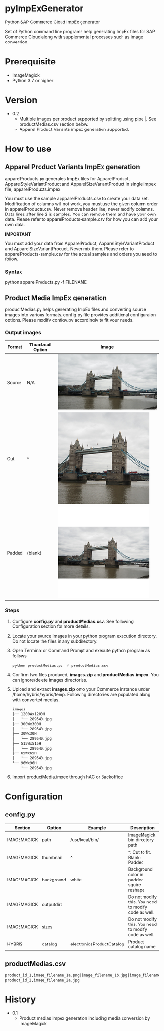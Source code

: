 # pyImpExGenerator
Python SAP Commerce Cloud ImpEx generator

Set of Python command line programs help generating ImpEx files for SAP Commerce Cloud along with supplemental processes such as image conversion.

# Prerequisite
* ImageMagick
* Python 3.7 or higher

# Version
* 0.2
  * Multiple images per product supported by splitting using pipe |. See productMedias.csv section below.
  * Apparel Product Variants impex generation supported.

# How to use
## Apparel Product Variants ImpEx generation
apparelProducts.py generates ImpEx files for ApparelProduct, ApparelStyleVariantProduct and ApparelSizeVariantProduct in single impex file, apparelProducts.impex.

You must use the sample appparelProducts.csv to create your data set. Modification of columns will not work, you must use the given column order in apparelProducts.csv. Never remove header line, never modify columns.
Data lines after line 2 is samples. You can remove them and have your own data. Please refer to apparelProducts-sample.csv for how you can add your own data.

**IMPORTANT**

You must add your data from ApparelProduct, ApparelStyleVariantProduct and ApparelSizeVariantProduct. Never mix them. Please refer to apparelProducts-sample.csv for the actual samples and orders you need to follow.

### Syntax

python apparelProducts.py -f FILENAME

## Product Media ImpEx generation

productMedias.py helps generating ImpEx files and converting source images into various formats. config.py file provides additional configuraion options. Please modify configy.py accordingly to fit your needs.

### Output images

| Format | Thumbnail Option | Image |
|--|--|--|
| Source | N/A | <kbd><img src='_assets/P8150790-original.jpg'/></kbd> |
| Cut | ^ | <kbd><img src='_assets/P8150790-cut.jpg'/></kbd> |
| Padded | (blank) |  <kbd><img src='_assets/P8150790-padded.jpg'/></kbd> |


### Steps

  1. Configure **config.py** and **productMedias.csv**. See following Configuration section for more details.
  2. Locate your source images in your python program execution directory. Do not locate the files in any subdirectory.
  3. Open Terminal or Command Prompt and execute python program as follows

     `python productMedias.py -f productMedias.csv`
  4. Confirm two files produced, **images.zip** and **productMedias.impex**. You can ignore/delete images directories.
  5. Upload and extract **images.zip** onto your Commerce instance under /home/hybris/hybris/temp. Following directories are populated along with converted medias.

     ```
     images
     ├── 1200Wx1200H
     │   └── 289540.jpg
     ├── 300Wx300H
     │   └── 289540.jpg
     ├── 30Wx30H
     │   └── 289540.jpg
     ├── 515Wx515H
     │   └── 289540.jpg
     ├── 65Wx65H
     │   └── 289540.jpg
     └── 96Wx96H
         └── 289540.jpg
     ```  
  6. Import productMedia.impex through hAC or Backoffice

# Configuration
## config.py

| Section   | Option   | Example       | Description                              |
|-----------|----------|---------------|------------------------------------------|
|IMAGEMAGICK|path      |/usr/local/bin/|ImageMagick bin directory path            |
|IMAGEMAGICK|thumbnail |^              |^: Cut to fit. Blank: Padded              |
|IMAGEMAGICK|background|white|Background color in padded squire reshape           |
|IMAGEMAGICK|outputdirs|     |Do not modify this. You need to modify code as well.|
|IMAGEMAGICK|sizes     |     |Do not modify this. You need to modify code as well.|
|HYBRIS     |catalog   |electronicsProductCatalog|Product catalog name            |

## productMedias.csv

```
product_id_1,image_filename_1a.png|image_filename_1b.jpg|image_filename_1c.jpg
product_id_2,image_filename_2a.jpg
```

# History
* 0.1
  * Product medias impex generation including media conversion by ImageMagick
